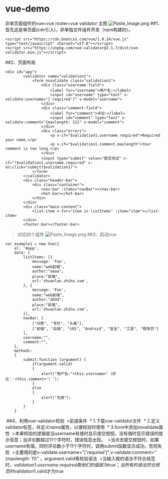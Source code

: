 # vue-demo
非单页面组件的vue+vue router+vue validator
主图
![Paste_Image.png](http://upload-images.jianshu.io/upload_images/2604175-c5f7c3d28591c35c.png?imageMogr2/auto-orient/strip%7CimageView2/2/w/1240)
##1、首先这是单页面(cdn引入)，非单独文件组件开发（npm构建的）。
```
<script src="https://cdn.bootcss.com/vue/1.0.24/vue.js" type="text/javascript" charset="utf-8"></script>
<script src="https://unpkg.com/vue-validator@2.1.7/dist/vue-validator.min.js"></script>
```
##2、页面布局
```
<div id="app">
        <validator name="validation1">
            <form novalidate class="validation1">
                <div class="username-field">
                    <label for="username">用户名:</label>
                    <input id="username" type="text" v-validate:username="['required']" v-model="username">
                </div>
                <div class="comment-field">
                    <label for="comment">评论:</label>
                    <input id="comment" type="text" v-validate:comment="{maxlength: 11}" v-model="comment">
                </div>
                <div class="errors">
                    <p v-if="$validation1.username.required">Required your name.</p>
                    <p v-if="$validation1.comment.maxlength">Your comment is too long.</p>
                </div>
                <input type="submit" value="提交测试" v-if="!$validation1.username.required" v-on:click="submit($validation1)">
            </form>
        </validator>
        <div class="header-bar">
            <div class="container">
                <nav-bar :items="navBar"></nav-bar>
                <hot-bar></hot-bar>
            </div>
        </div>
        <div class="main-content">
            <list-item v-for="item in listItems" :item="item"></list-item>
        </div>
        <footer-bar></footer-bar>

```
> 对应四个组件
![Paste_Image.png](http://upload-images.jianshu.io/upload_images/2604175-8a4fabe9d6e741b5.png?imageMogr2/auto-orient/strip%7CimageView2/2/w/1240)
##3、启动vue
```
var example1 = new Vue({
    el: '#app',
    data: {
        listItems: [{
            message: 'Foo',
            name:"web前端",
            author:"aaaa",
            place:"前端",
            url:'zhuanlan.zhihu.com',
        }, {
            message: 'Foo',
            name:"web前端",
            author:"dddd",
            place:"前端",
            url:'zhuanlan.zhihu.com',
        }],
        navBar: [
            ["问答", "专栏", "头条"],
            ["前端", "后端", "iOS", "Android", "安全", "工具", "程序员"]
        ],
        username:"",
        comment:"",
    },
    methods:
    {
        submit:function (argument) {
            if(argument.valid)
            {
                alert("用户名:"+this.username+'（评论：'+this.comment+'）');
            }
            else
            {
                alert("无效");
            }
        }
    }
  ```
  ##4、利用vue-validator校验
  >前提条件 
  * 1.下载vue-validator文件
  * 2.定义validator标签，并定义name属性，以便校验时使用
  * 3.form中添加novalidate属性
  >本章校验的逻辑是当username有值时显示提交按钮，没有值时显示错误的提示信息；当评论数超过11个字符时，错误信息出现。
  >当点击提交按钮时，如果username有值，同时评论数小于11个字符时，调用submit函数显示成功，否则失败
  >主要用的是v-validate:username="['required']",v-validate:comment="{maxlength: 11}" ，argument.valid等校验语法
  >当输入框的语法不符合规范时，$validation1.username.required取他们的值就为true；当所有的语法符合规范时$validation1.valid才为true
